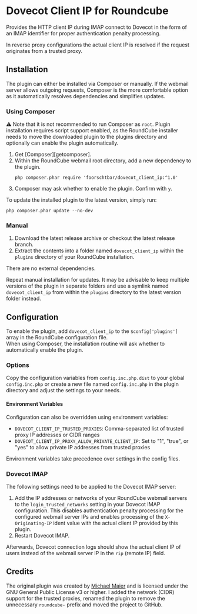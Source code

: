 # Dovecot Client IP for Roundcube
Provides the HTTP client IP during IMAP connect to Dovecot in the form of an IMAP identifier for proper authentication penalty processing.

In reverse proxy configurations the actual client IP is resolved if the request originates from a trusted proxy.


## Installation
The plugin can either be installed via Composer or manually.
If the webmail server allows outgoing requests, Composer is the more comfortable option as it automatically resolves dependencies and simplifies updates.

### Using Composer
⚠️ Note that it is not recommended to run Composer as `root`.
Plugin installation requires script support enabled, as the RoundCube installer needs to move the downloaded plugin to the plugins directory and optionally can enable the plugin automatically.

1. Get [Composer][getcomposer].
1. Within the RoundCube webmail root directory, add a new dependency to the plugin.
   ```shell
   php composer.phar require 'foorschtbar/dovecot_client_ip:^1.0'
   ```
1. Composer may ask whether to enable the plugin. Confirm with `y`.

To update the installed plugin to the latest version, simply run:
```shell
php composer.phar update --no-dev
```

### Manual
1. Download the latest release archive or checkout the latest release branch.
1. Extract the contents into a folder named `dovecot_client_ip` within the `plugins` directory of your RoundCube installation.

There are no external dependencies.

Repeat manual installation for updates.
It may be advisable to keep multiple versions of the plugin in separate folders and use a symlink named `dovecot_client_ip` from within the `plugins` directory to the latest version folder instead.


## Configuration

To enable the plugin, add `dovecot_client_ip` to the `$config['plugins']` array in the RoundCube configuration file.  
When using Composer, the installation routine will ask whether to automatically enable the plugin.

### Options
Copy the configuration variables from `config.inc.php.dist` to your global `config.inc.php` or create a new file named `config.inc.php` in the plugin directory and adjust the settings to your needs.

#### Environment Variables
Configuration can also be overridden using environment variables:

- `DOVECOT_CLIENT_IP_TRUSTED_PROXIES`: Comma-separated list of trusted proxy IP addresses or CIDR ranges
- `DOVECOT_CLIENT_IP_PROXY_ALLOW_PRIVATE_CLIENT_IP`: Set to "1", "true", or "yes" to allow private IP addresses from trusted proxies

Environment variables take precedence over settings in the config files.

### Dovecot IMAP
The following settings need to be applied to the Dovecot IMAP server:
1. Add the IP addresses or networks of your RoundCube webmail servers to the `login_trusted_networks` setting in your Dovecot IMAP configuration.
   This disables authentication penalty processing for the configured webmail server IPs and enables processing of the `X-Originating-IP` ident value with the actual client IP provided by this plugin.
1. Restart Dovecot IMAP.

Afterwards, Dovecot connection logs should show the actual client IP of users instead of the webmail server IP in the `rip` (remote IP) field.

## Credits
The original plugin was created by [Michael Maier](https://gitlab.com/takerukoushirou/roundcube-dovecot_client_ip) and is licensed under the GNU General Public License v3 or higher. I added the network (CIDR) support for the trusted proxies, renamed the plugin to remove the unnecessary `roundcube-` prefix and moved the project to GitHub.
